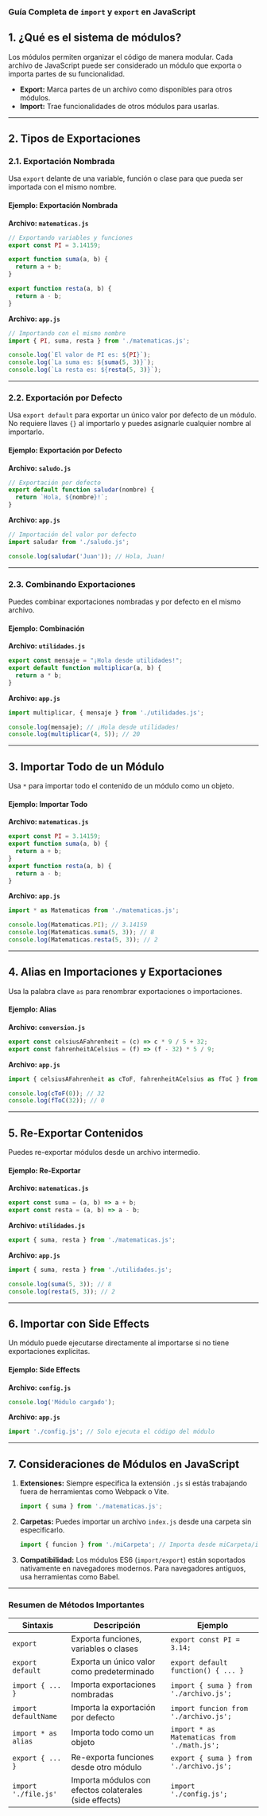 ### **Guía Completa de `import` y `export` en JavaScript**

## **1. ¿Qué es el sistema de módulos?**

Los módulos permiten organizar el código de manera modular. Cada archivo de JavaScript puede ser considerado un módulo que exporta o importa partes de su funcionalidad.

- **Export:** Marca partes de un archivo como disponibles para otros módulos.
- **Import:** Trae funcionalidades de otros módulos para usarlas.

---

## **2. Tipos de Exportaciones**

### **2.1. Exportación Nombrada**

Usa `export` delante de una variable, función o clase para que pueda ser importada con el mismo nombre.

#### **Ejemplo: Exportación Nombrada**
**Archivo: `matematicas.js`**
```javascript
// Exportando variables y funciones
export const PI = 3.14159;

export function suma(a, b) {
  return a + b;
}

export function resta(a, b) {
  return a - b;
}
```

**Archivo: `app.js`**
```javascript
// Importando con el mismo nombre
import { PI, suma, resta } from './matematicas.js';

console.log(`El valor de PI es: ${PI}`);
console.log(`La suma es: ${suma(5, 3)}`);
console.log(`La resta es: ${resta(5, 3)}`);
```

---

### **2.2. Exportación por Defecto**

Usa `export default` para exportar un único valor por defecto de un módulo. No requiere llaves `{}` al importarlo y puedes asignarle cualquier nombre al importarlo.

#### **Ejemplo: Exportación por Defecto**
**Archivo: `saludo.js`**
```javascript
// Exportación por defecto
export default function saludar(nombre) {
  return `Hola, ${nombre}!`;
}
```

**Archivo: `app.js`**
```javascript
// Importación del valor por defecto
import saludar from './saludo.js';

console.log(saludar('Juan')); // Hola, Juan!
```

---

### **2.3. Combinando Exportaciones**

Puedes combinar exportaciones nombradas y por defecto en el mismo archivo.

#### **Ejemplo: Combinación**
**Archivo: `utilidades.js`**
```javascript
export const mensaje = "¡Hola desde utilidades!";
export default function multiplicar(a, b) {
  return a * b;
}
```

**Archivo: `app.js`**
```javascript
import multiplicar, { mensaje } from './utilidades.js';

console.log(mensaje); // ¡Hola desde utilidades!
console.log(multiplicar(4, 5)); // 20
```

---

## **3. Importar Todo de un Módulo**

Usa `*` para importar todo el contenido de un módulo como un objeto.

#### **Ejemplo: Importar Todo**
**Archivo: `matematicas.js`**
```javascript
export const PI = 3.14159;
export function suma(a, b) {
  return a + b;
}
export function resta(a, b) {
  return a - b;
}
```

**Archivo: `app.js`**
```javascript
import * as Matematicas from './matematicas.js';

console.log(Matematicas.PI); // 3.14159
console.log(Matematicas.suma(5, 3)); // 8
console.log(Matematicas.resta(5, 3)); // 2
```

---

## **4. Alias en Importaciones y Exportaciones**

Usa la palabra clave `as` para renombrar exportaciones o importaciones.

#### **Ejemplo: Alias**
**Archivo: `conversion.js`**
```javascript
export const celsiusAFahrenheit = (c) => c * 9 / 5 + 32;
export const fahrenheitACelsius = (f) => (f - 32) * 5 / 9;
```

**Archivo: `app.js`**
```javascript
import { celsiusAFahrenheit as cToF, fahrenheitACelsius as fToC } from './conversion.js';

console.log(cToF(0)); // 32
console.log(fToC(32)); // 0
```

---

## **5. Re-Exportar Contenidos**

Puedes re-exportar módulos desde un archivo intermedio.

#### **Ejemplo: Re-Exportar**
**Archivo: `matematicas.js`**
```javascript
export const suma = (a, b) => a + b;
export const resta = (a, b) => a - b;
```

**Archivo: `utilidades.js`**
```javascript
export { suma, resta } from './matematicas.js';
```

**Archivo: `app.js`**
```javascript
import { suma, resta } from './utilidades.js';

console.log(suma(5, 3)); // 8
console.log(resta(5, 3)); // 2
```

---

## **6. Importar con Side Effects**

Un módulo puede ejecutarse directamente al importarse si no tiene exportaciones explícitas.

#### **Ejemplo: Side Effects**
**Archivo: `config.js`**
```javascript
console.log('Módulo cargado');
```

**Archivo: `app.js`**
```javascript
import './config.js'; // Solo ejecuta el código del módulo
```

---

## **7. Consideraciones de Módulos en JavaScript**

1. **Extensiones:** Siempre especifica la extensión `.js` si estás trabajando fuera de herramientas como Webpack o Vite.
   ```javascript
   import { suma } from './matematicas.js';
   ```

2. **Carpetas:** Puedes importar un archivo `index.js` desde una carpeta sin especificarlo.
   ```javascript
   import { funcion } from './miCarpeta'; // Importa desde miCarpeta/index.js
   ```

3. **Compatibilidad:** Los módulos ES6 (`import/export`) están soportados nativamente en navegadores modernos. Para navegadores antiguos, usa herramientas como Babel.

---

### **Resumen de Métodos Importantes**

| Sintaxis                 | Descripción                                        | Ejemplo                                     |
|--------------------------|----------------------------------------------------|---------------------------------------------|
| `export`                 | Exporta funciones, variables o clases             | `export const PI = 3.14;`                   |
| `export default`         | Exporta un único valor como predeterminado         | `export default function() { ... }`         |
| `import { ... }`         | Importa exportaciones nombradas                   | `import { suma } from './archivo.js';`      |
| `import defaultName`     | Importa la exportación por defecto                 | `import funcion from './archivo.js';`       |
| `import * as alias`      | Importa todo como un objeto                       | `import * as Matematicas from './math.js';` |
| `export { ... }`         | Re-exporta funciones desde otro módulo            | `export { suma } from './archivo.js';`      |
| `import './file.js'`     | Importa módulos con efectos colaterales (side effects) | `import './config.js';`                     |
